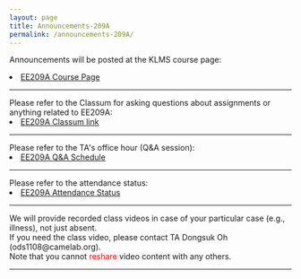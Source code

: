 ```yaml
---
layout: page
title: Announcements-209A
permalink: /announcements-209A/
---
```


<!-- <p2> Midterm Exam </p2> -->

Announcements will be posted at the KLMS course page:
<li class="toclevel-1"> <a href="http://klms.kaist.ac.kr/course/view.php?id=118849">EE209A Course Page</a><br>

<hr><p></p>
Please refer to the Classum for asking questions about assignments or anything related to EE209A:
<li class="toclevel-1"> <a href="http://www.classum.com/exgmmy">EE209A Classum link</a><br>

<hr><p></p>
Please refer to the TA's office hour (Q&A session): <br>
<li class="toclevel-1"> <a href="https://docs.google.com/spreadsheets/d/1eAmyQk8tKRAGcJg8VOMzmE3TjUAy5kv9tUkfkC8vM8M/edit?usp=sharing">EE209A Q&A Schedule</a><br>

<hr><p></p>
Please refer to the attendance status: <br>
<li class="toclevel-1"> <a href="https://docs.google.com/spreadsheets/d/13diQlGu-VbPdLd9fkToArNd5HGmvbyoxYQrvva36IEc/edit?usp=sharing">EE209A Attendance Status</a><br>

<hr><p></p>
We will provide recorded class videos in case of your particular case (e.g., illness), not just absent. <br>
If you need the class video, please contact TA Dongsuk Oh (ods1108@camelab.org). <br>
Note that you cannot <font color="#FF0000">reshare</font> video content with any others.

<hr><p></p>

<br>
<br>
